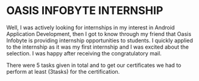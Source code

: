 # OASIS INFOBYTE INTERNSHIP 

Well, I was actively looking for internships in my interest in Android Application Development, then I got to know through my friend that Oasis Infobyte is providing internship opportunities to students. I quickly applied to the internship as it was my first internship and I was excited about the selection. I was happy after receiving the congratulatory mail.

There were 5 tasks given in total and to get our certificates we had to perform at least (3tasks) for the certification.
